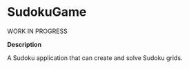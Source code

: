 # SudokuGame
WORK IN PROGRESS

**Description**

A Sudoku application that can create and solve Sudoku grids.
